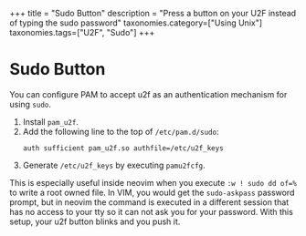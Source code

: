 +++
title = "Sudo Button"
description = "Press a button on your U2F instead of typing the sudo password"
taxonomies.category=["Using Unix"]
taxonomies.tags=["U2F", "Sudo"]
+++

Sudo Button
===========

You can configure PAM to accept u2f as an authentication mechanism for using
`sudo`.

1.  Install `pam_u2f`.
1.  Add the following line to the top  of `/etc/pam.d/sudo`:
    ```
    auth sufficient pam_u2f.so authfile=/etc/u2f_keys
    ```
1.  Generate `/etc/u2f_keys` by executing `pamu2fcfg`.

This is especially useful inside neovim when you execute `:w ! sudo dd of=%` to
write a root owned file. In VIM, you would get the `sudo-askpass` password prompt, but in
neovim the command is executed in a different session that has no access to your
tty so it can not ask you for your password. With this setup, your u2f button
blinks and you push it.
